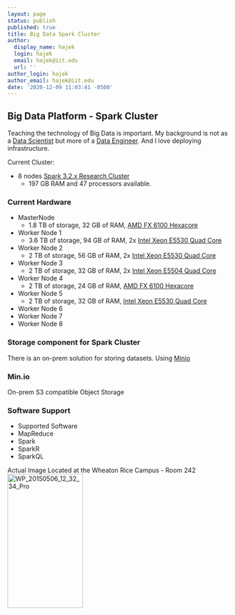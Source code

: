 ```yaml
---
layout: page
status: publish
published: true
title: Big Data Spark Cluster
author:
  display_name: hajek
  login: hajek
  email: hajek@iit.edu
  url: ''
author_login: hajek
author_email: hajek@iit.edu
date: '2020-12-09 11:03:41 -0500'
---
```

## Big Data Platform - Spark Cluster

Teaching the technology of Big Data is important.  My background is not as a [Data Scientist](https://docs.microsoft.com/en-us/learn/certifications/roles/data-scientist "Microsoft definition of Data Scientist") but more of a [Data Engineer](https://docs.microsoft.com/en-us/learn/certifications/roles/data-engineer "Microsoft definition of Data Engineer"). And I love deploying infrastructure.

Current Cluster:

* 8 nodes [Spark 3.2.x Research Cluster](https://spark.apache.org/ "Apache Spark WebPage")
  * 197 GB RAM and 47 processors available.

### Current Hardware

* MasterNode
  * 1.8 TB of storage, 32 GB of RAM, [AMD FX 6100 Hexacore](https://en.wikipedia.org/wiki/List_of_AMD_FX_microprocessors#Bulldozer_Core_.28Zambezi.2C_32_nm.29 "AMD FX 6100")
* Worker Node 1
  * 3.6 TB of storage, 94 GB of RAM, 2x [Intel Xeon E5530 Quad Core](https://ark.intel.com/products/37103/Intel-Xeon-Processor-E5530-8M-Cache-2_40-GHz-5_86-GTs-Intel-QPI "Interl E5530")
* Worker Node 2
  * 2 TB of storage, 56 GB of RAM, 2x [Intel Xeon E5530 Quad Core](https://ark.intel.com/products/37103/Intel-Xeon-Processor-E5530-8M-Cache-2_40-GHz-5_86-GTs-Intel-QPI "Intel 5530")
* Worker Node 3
  * 2 TB of storage, 32 GB of RAM, 2x [Intel Xeon E5504 Quad Core](https://ark.intel.com/products/40711/Intel-Xeon-Processor-E5504-4M-Cache-2_00-GHz-4_80-GTs-Intel-QPI "Intel 5504")
* Worker Node 4
  * 2 TB of storage, 24 GB of RAM, [AMD FX 6100 Hexacore](https://en.wikipedia.org/wiki/List_of_AMD_FX_microprocessors#Bulldozer_Core_.28Zambezi.2C_32_nm.29 "AMD FX 6100")
* Worker Node 5
  * 2 TB of storage, 32 GB of RAM, [Intel Xeon E5530 Quad Core](https://ark.intel.com/products/37103/Intel-Xeon-Processor-E5530-8M-Cache-2_40-GHz-5_86-GTs-Intel-QPI "Interl E5530")
* Worker Node 6
* Worker Node 7
* Worker Node 8

### Storage component for Spark Cluster

There is an on-prem solution for storing datasets.  Using [Minio](https://min.io "Min.io webpage")

### Min.io

On-prem S3 compatible Object Storage

### Software Support

* Supported Software
* MapReduce
* Spark
* SparkR
* SparkQL
  
<p>Actual Image Located at the Wheaton Rice Campus - Room 242<br />
<a href="https://forge.sat.iit.edu/wp-content/uploads/2015/08/WP_20150506_12_32_34_Pro.jpg"><img src="https://forge.sat.iit.edu/wp-content/uploads/2015/08/WP_20150506_12_32_34_Pro-169x300.jpg" alt="WP_20150506_12_32_34_Pro" width="169" height="300" class="aligncenter size-medium wp-image-1934" /></a></p>
